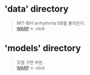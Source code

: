 # 'data' directory  
> MIT-BIH arrhythmia DB를 불러온다.  
[WARP](https://github.com/Gauguin94/Research_in_Graduate_School/tree/main/ecgAnalysis/model/data) <- click  
  
# 'models' directory  
> 모델 구현 부분.  
[WARP](https://github.com/Gauguin94/Research_in_Graduate_School/tree/main/ecgAnalysis/model/models) <- click  
